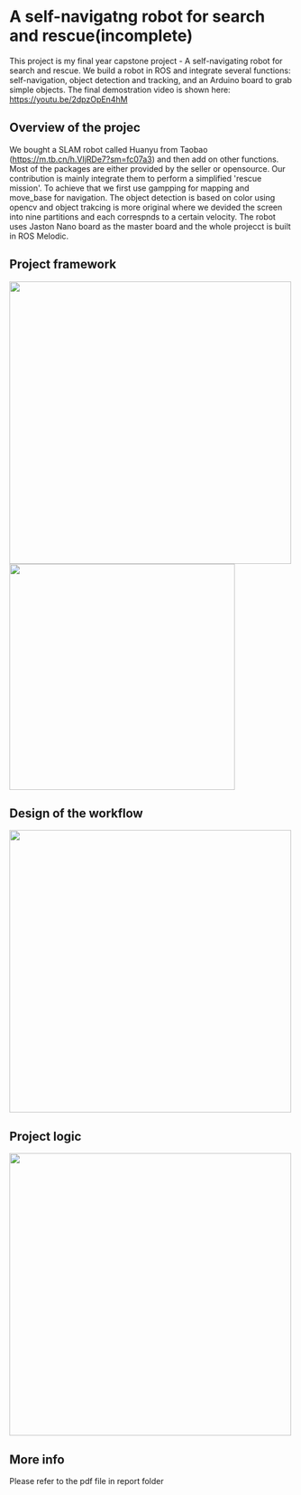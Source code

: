 # A self-navigatng robot for search and rescue(incomplete)
This project is my final year capstone project - A self-navigating robot for search and rescue. We build a robot in ROS and integrate several functions: self-navigation, object detection and tracking, and an Arduino board to grab simple objects. The final demostration video is shown here: https://youtu.be/2dpzOpEn4hM

## Overview of the projec
We bought a SLAM robot called Huanyu from Taobao (https://m.tb.cn/h.VIjRDe7?sm=fc07a3) and then add on other functions. Most of the packages are either provided by the seller or opensource. Our contribution is mainly integrate them to perform a simplified 'rescue mission'. To achieve that we first use gampping for mapping and move_base for navigation. The object detection is based on color using opencv and object trakcing is more original where we devided the screen into nine partitions and each  correspnds to a certain velocity. The robot uses Jaston Nano board as the master board and the whole projecct is built in ROS Melodic.

## Project framework
<img src="https://github.com/maggielovedd/fyp-rescue-robot/blob/master/image/project framework.png" width="500" alt=""> <img src="https://github.com/maggielovedd/fyp-rescue-robot/blob/master/image/rescue robot.png" width="400" alt="">

## Design of the workflow 
<img src="https://github.com/maggielovedd/fyp-rescue-robot/blob/master/image/workflow.png" width="500" alt=""> 

## Project logic
<img src="https://github.com/maggielovedd/fyp-rescue-robot/blob/master/image/logic flow.png" width="500" alt="">

## More info
Please refer to the pdf file in report folder
